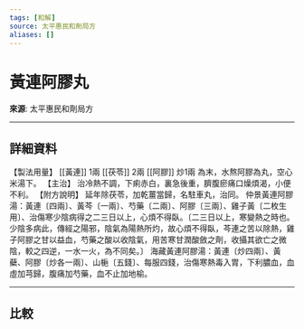 ```yaml
---
tags: [和解]
source: 太平惠民和劑局方
aliases: []
---
```


# 黃連阿膠丸

**來源**: 太平惠民和劑局方  

---

## 詳細資料
【製法用量】 [[黃連]] 1兩 [[茯苓]] 2兩 [[阿膠]] 炒1兩
為末，水熬阿膠為丸，空心米湯下。
【主治】
治冷熱不調，下痢赤白，裏急後重，臍腹瘀痛口燥煩渴，小便不利。
【附方說明】
延年除茯苓，加乾薑當歸，名駐車丸，治同。
仲景黃連阿膠湯：黃連〔四兩〕、黃芩〔一兩〕、芍藥〔二兩〕、阿膠〔三兩〕、雞子黃〔二枚生用〕、治傷寒少陰病得之二三日以上，心煩不得臥。〔二三日以上，寒變熱之時也。少陰多病此，傳經之陽邪，陰氣為陽熱所灼，故心煩不得臥，芩連之苦以除熱，雞子阿膠之甘以益血，芍藥之酸以收陰氣，用苦寒甘潤酸斂之劑，收攝其欲亡之微陰，較之四逆，一水一火，為不同矣。〕
海藏黃連阿膠湯：黃連〔炒四兩〕、黃蘗、阿膠〔炒各一兩〕、山梔〔五錢〕、每服四錢，治傷寒熱毒入胃，下利膿血，血虛加芎歸，腹痛加芍藥，血不止加地榆。

---

## 比較
